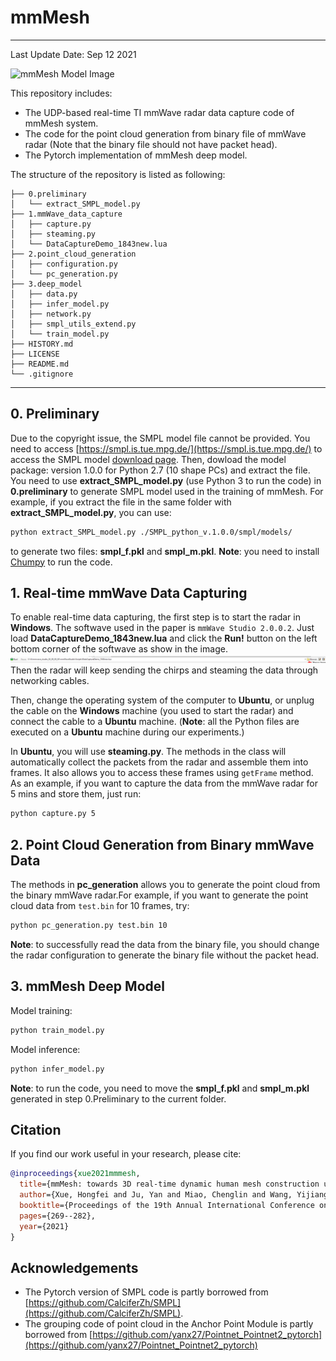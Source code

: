 # mmMesh

---

Last Update Date: Sep 12 2021

![mmMesh Model Image](https://havocfixer.github.io/mmMesh/resources/model.png)

This repository includes:
- The UDP-based real-time TI mmWave radar data capture code of mmMesh system.
- The code for the point cloud generation from binary file of mmWave radar (Note that the binary file should not have packet head).
- The Pytorch implementation of mmMesh deep model.

The structure of the repository is listed as following:
```
├── 0.preliminary
│   └── extract_SMPL_model.py
├── 1.mmWave_data_capture
│   ├── capture.py
│   ├── steaming.py
│   └── DataCaptureDemo_1843new.lua
├── 2.point_cloud_generation
│   ├── configuration.py
│   └── pc_generation.py
├── 3.deep_model
│   ├── data.py
│   ├── infer_model.py
│   ├── network.py
│   ├── smpl_utils_extend.py
│   └── train_model.py
├── HISTORY.md
├── LICENSE
├── README.md
└── .gitignore
```

---

## 0. Preliminary

Due to the copyright issue, the SMPL model file cannot be provided. You need to access [https://smpl.is.tue.mpg.de/](https://smpl.is.tue.mpg.de/) to access the SMPL model [download page](https://smpl.is.tue.mpg.de/downloads). Then, dowload the model package: version 1.0.0 for Python 2.7 (10 shape PCs) and extract the file. You need to use **extract_SMPL_model.py** (use Python 3 to run the code) in **0.preliminary** to generate SMPL model used in the training of mmMesh. For example, if you extract the file in the same folder with **extract_SMPL_model.py**, you can use:
```bash
python extract_SMPL_model.py ./SMPL_python_v.1.0.0/smpl/models/
```
to generate two files: **smpl_f.pkl** and **smpl_m.pkl**.
**Note**: you need to install [Chumpy](https://github.com/mattloper/chumpy) to run the code.

## 1. Real-time mmWave Data Capturing

To enable real-time data capturing, the first step is to start the radar in **Windows**. The softwave used in the paper is `mmWave Studio 2.0.0.2`. Just load **DataCaptureDemo\_1843new.lua** and click the **Run!** button on the left bottom corner of the softwave as show in the image.
![mmWave Studio](mmwave_studio.png)
Then the radar will keep sending the chirps and steaming the data through networking cables.

Then, change the operating system of the computer to **Ubuntu**, or unplug the cable on the **Windows** machine (you used to start the radar) and connect the cable to a **Ubuntu** machine. (**Note**: all the Python files are executed on a **Ubuntu** machine during our experiments.)

In **Ubuntu**, you will use **steaming.py**. The methods in the class will automatically collect the packets from the radar and assemble them into frames. It also allows you to access these frames using `getFrame` method. As an example, if you want to capture the data from the mmWave radar for 5 mins and store them, just run:
``` bash
python capture.py 5
```

## 2. Point Cloud Generation from Binary mmWave Data

The methods in **pc_generation** allows you to generate the point cloud from the binary mmWave radar.For example, if you want to generate the point cloud data from `test.bin` for 10 frames, try:
``` bash
python pc_generation.py test.bin 10
```

**Note**: to successfully read the data from the binary file, you should change the radar configuration to generate the binary file without the packet head.

## 3. mmMesh Deep Model

Model training:
``` bash
python train_model.py
```

Model inference:
``` bash
python infer_model.py
```

**Note**: to run the code, you need to move the **smpl_f.pkl** and **smpl_m.pkl** generated in step 0.Preliminary to the current folder.

## Citation

If you find our work useful in your research, please cite:
``` BibTeX
@inproceedings{xue2021mmmesh,
  title={mmMesh: towards 3D real-time dynamic human mesh construction using millimeter-wave},
  author={Xue, Hongfei and Ju, Yan and Miao, Chenglin and Wang, Yijiang and Wang, Shiyang and Zhang, Aidong and Su, Lu},
  booktitle={Proceedings of the 19th Annual International Conference on Mobile Systems, Applications, and Services},
  pages={269--282},
  year={2021}
}
```

## Acknowledgements

- The Pytorch version of SMPL code is partly borrowed from [https://github.com/CalciferZh/SMPL](https://github.com/CalciferZh/SMPL).
- The grouping code of point cloud in the Anchor Point Module is partly borrowed from [https://github.com/yanx27/Pointnet_Pointnet2_pytorch](https://github.com/yanx27/Pointnet_Pointnet2_pytorch)
